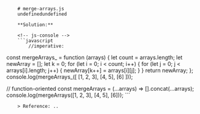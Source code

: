 
        # merge-arrays.js
        undefinedundefined
        
        **Solution:**
        
        <!-- js-console -->
        ```javascript
            //imperative:
const mergeArrays_ = function (arrays) {
    let count = arrays.length;
    let newArray = [];
    let k = 0;
    for (let i = 0; i < count; i++) {
        for (let j = 0; j < arrays[i].length; j++) {
            newArray[k++] = arrays[i][j];
        }
    }
    return newArray;
};
console.log(mergeArrays_([
    [1, 2, 3],
    [4, 5],
    [6]
]));

// function-oriented
const mergeArrays = (...arrays) => [].concat(...arrays); 
console.log(mergeArrays([1, 2, 3], [4, 5], [6])); 
        ```
        
        > Reference: ..
        
        